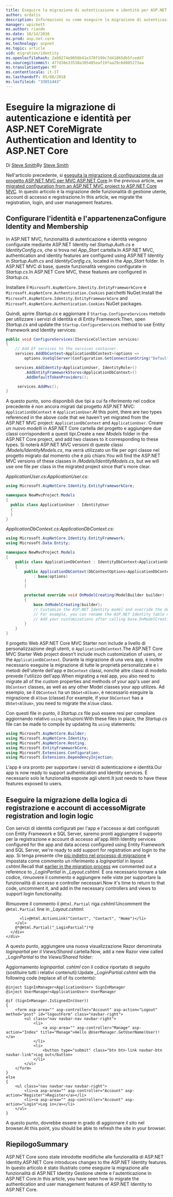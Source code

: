 ```yaml
---
title: Eseguire la migrazione di autenticazione e identità per ASP.NET Core
author: ardalis
description: Informazioni su come eseguire la migrazione di autenticazione e identità da un progetto ASP.NET MVC per un progetto ASP.NET MVC di base.
manager: wpickett
ms.author: riande
ms.date: 10/14/2016
ms.prod: asp.net-core
ms.technology: aspnet
ms.topic: article
uid: migration/identity
ms.openlocfilehash: 2a80274e9056b41e370f199c7d41865db5fcedd7
ms.sourcegitcommit: 477d38e33530a305405eaf19faa29c6d805273aa
ms.translationtype: MT
ms.contentlocale: it-IT
ms.lasthandoff: 05/08/2018
ms.locfileid: "33851443"
---
```

# <a name="migrate-authentication-and-identity-to-aspnet-core"></a><span data-ttu-id="664e4-103">Eseguire la migrazione di autenticazione e identità per ASP.NET Core</span><span class="sxs-lookup"><span data-stu-id="664e4-103">Migrate Authentication and Identity to ASP.NET Core</span></span>

<span data-ttu-id="664e4-104">Di [Steve Smith](https://ardalis.com/)</span><span class="sxs-lookup"><span data-stu-id="664e4-104">By [Steve Smith](https://ardalis.com/)</span></span>

<span data-ttu-id="664e4-105">Nell'articolo precedente, si [eseguita la migrazione di configurazione da un progetto ASP.NET MVC per MVC ASP.NET Core](xref:migration/configuration).</span><span class="sxs-lookup"><span data-stu-id="664e4-105">In the previous article, we [migrated configuration from an ASP.NET MVC project to ASP.NET Core MVC](xref:migration/configuration).</span></span> <span data-ttu-id="664e4-106">In questo articolo è la migrazione delle funzionalità di gestione utente, account di accesso e registrazione.</span><span class="sxs-lookup"><span data-stu-id="664e4-106">In this article, we migrate the registration, login, and user management features.</span></span>

## <a name="configure-identity-and-membership"></a><span data-ttu-id="664e4-107">Configurare l'identità e l'appartenenza</span><span class="sxs-lookup"><span data-stu-id="664e4-107">Configure Identity and Membership</span></span>

<span data-ttu-id="664e4-108">In ASP.NET MVC, funzionalità di autenticazione e identità vengono configurate mediante ASP.NET Identity nel *Startup.Auth.cs* e *IdentityConfig.cs*, che si trova nel *App_Start* cartella.</span><span class="sxs-lookup"><span data-stu-id="664e4-108">In ASP.NET MVC, authentication and identity features are configured using ASP.NET Identity in *Startup.Auth.cs* and *IdentityConfig.cs*, located in the *App_Start* folder.</span></span> <span data-ttu-id="664e4-109">In ASP.NET MVC di base, queste funzionalità vengono configurate in *Startup.cs*.</span><span class="sxs-lookup"><span data-stu-id="664e4-109">In ASP.NET Core MVC, these features are configured in *Startup.cs*.</span></span>

<span data-ttu-id="664e4-110">Installare il `Microsoft.AspNetCore.Identity.EntityFrameworkCore` e `Microsoft.AspNetCore.Authentication.Cookies` pacchetti NuGet.</span><span class="sxs-lookup"><span data-stu-id="664e4-110">Install the `Microsoft.AspNetCore.Identity.EntityFrameworkCore` and `Microsoft.AspNetCore.Authentication.Cookies` NuGet packages.</span></span>

<span data-ttu-id="664e4-111">Quindi, aprire *Startup.cs* e aggiornare il `Startup.ConfigureServices` metodo per utilizzare i servizi di identità e di Entity Framework:</span><span class="sxs-lookup"><span data-stu-id="664e4-111">Then, open *Startup.cs* and update the `Startup.ConfigureServices` method to use Entity Framework and Identity services:</span></span>

```csharp
public void ConfigureServices(IServiceCollection services)
{
    // Add EF services to the services container.
    services.AddDbContext<ApplicationDbContext>(options =>
        options.UseSqlServer(Configuration.GetConnectionString("DefaultConnection")));

    services.AddIdentity<ApplicationUser, IdentityRole>()
        .AddEntityFrameworkStores<ApplicationDbContext>()
        .AddDefaultTokenProviders();

     services.AddMvc();
}
```

<span data-ttu-id="664e4-112">A questo punto, sono disponibili due tipi a cui fa riferimento nel codice precedente è non ancora migrati dal progetto ASP.NET MVC: `ApplicationDbContext` e `ApplicationUser`.</span><span class="sxs-lookup"><span data-stu-id="664e4-112">At this point, there are two types referenced in the above code that we haven't yet migrated from the ASP.NET MVC project: `ApplicationDbContext` and `ApplicationUser`.</span></span> <span data-ttu-id="664e4-113">Creare un nuovo *modelli* in ASP.NET Core cartella del progetto e aggiungere due classi corrispondenti a questi tipi.</span><span class="sxs-lookup"><span data-stu-id="664e4-113">Create a new *Models* folder in the ASP.NET Core project, and add two classes to it corresponding to these types.</span></span> <span data-ttu-id="664e4-114">Si noterà ASP.NET MVC versioni di queste classi */Models/IdentityModels.cs*, ma verrà utilizzato un file per ogni classe nel progetto migrato dal momento che è più chiaro.</span><span class="sxs-lookup"><span data-stu-id="664e4-114">You will find the ASP.NET MVC versions of these classes in */Models/IdentityModels.cs*, but we will use one file per class in the migrated project since that's more clear.</span></span>

<span data-ttu-id="664e4-115">*ApplicationUser.cs*:</span><span class="sxs-lookup"><span data-stu-id="664e4-115">*ApplicationUser.cs*:</span></span>

```csharp
using Microsoft.AspNetCore.Identity.EntityFrameworkCore;

namespace NewMvcProject.Models
{
  public class ApplicationUser : IdentityUser
  {
  }
}
```

<span data-ttu-id="664e4-116">*ApplicationDbContext.cs*:</span><span class="sxs-lookup"><span data-stu-id="664e4-116">*ApplicationDbContext.cs*:</span></span>

```csharp
using Microsoft.AspNetCore.Identity.EntityFramework;
using Microsoft.Data.Entity;

namespace NewMvcProject.Models
{
    public class ApplicationDbContext : IdentityDbContext<ApplicationUser>
    {
        public ApplicationDbContext(DbContextOptions<ApplicationDbContext> options)
            : base(options)
        {
        }

        protected override void OnModelCreating(ModelBuilder builder)
        {
            base.OnModelCreating(builder);
            // Customize the ASP.NET Identity model and override the defaults if needed.
            // For example, you can rename the ASP.NET Identity table names and more.
            // Add your customizations after calling base.OnModelCreating(builder);
        }
    }
}
```

<span data-ttu-id="664e4-117">Il progetto Web ASP.NET Core MVC Starter non include a livello di personalizzazione degli utenti, o `ApplicationDbContext`.</span><span class="sxs-lookup"><span data-stu-id="664e4-117">The ASP.NET Core MVC Starter Web project doesn't include much customization of users, or the `ApplicationDbContext`.</span></span> <span data-ttu-id="664e4-118">Durante la migrazione di una vera app, è inoltre necessario eseguire la migrazione di tutte le proprietà personalizzate e i metodi dell'utente dell'app e `DbContext` classi, nonché altre classi di modello prevede l'utilizzo dell'app.</span><span class="sxs-lookup"><span data-stu-id="664e4-118">When migrating a real app, you also need to migrate all of the custom properties and methods of your app's user and `DbContext` classes, as well as any other Model classes your app utilizes.</span></span> <span data-ttu-id="664e4-119">Ad esempio, se il `DbContext` ha un `DbSet<Album>`, è necessario eseguire la migrazione di `Album` (classe).</span><span class="sxs-lookup"><span data-stu-id="664e4-119">For example, if your `DbContext` has a `DbSet<Album>`, you need to migrate the `Album` class.</span></span>

<span data-ttu-id="664e4-120">Con questi file in punto, il *Startup.cs* file può essere resi per compilare aggiornando relativo `using` istruzioni:</span><span class="sxs-lookup"><span data-stu-id="664e4-120">With these files in place, the *Startup.cs* file can be made to compile by updating its `using` statements:</span></span>

```csharp
using Microsoft.AspNetCore.Builder;
using Microsoft.AspNetCore.Identity;
using Microsoft.AspNetCore.Hosting;
using Microsoft.EntityFrameworkCore;
using Microsoft.Extensions.Configuration;
using Microsoft.Extensions.DependencyInjection;
```

<span data-ttu-id="664e4-121">L'app è ora pronto per supportare i servizi di autenticazione e identità.</span><span class="sxs-lookup"><span data-stu-id="664e4-121">Our app is now ready to support authentication and Identity services.</span></span> <span data-ttu-id="664e4-122">È necessario solo le funzionalità esposte agli utenti.</span><span class="sxs-lookup"><span data-stu-id="664e4-122">It just needs to have these features exposed to users.</span></span>

## <a name="migrate-registration-and-login-logic"></a><span data-ttu-id="664e4-123">Eseguire la migrazione della logica di registrazione e account di accesso</span><span class="sxs-lookup"><span data-stu-id="664e4-123">Migrate registration and login logic</span></span>

<span data-ttu-id="664e4-124">Con servizi di identità configurati per l'app e l'accesso ai dati configurati con Entity Framework e SQL Server, saremo pronti aggiungere il supporto per la registrazione e account di accesso all'app.</span><span class="sxs-lookup"><span data-stu-id="664e4-124">With Identity services configured for the app and data access configured using Entity Framework and SQL Server, we're ready to add support for registration and login to the app.</span></span> <span data-ttu-id="664e4-125">Si tenga presente che [più indietro nel processo di migrazione](xref:migration/mvc#migrate-the-layout-file) è impostata come commento un riferimento a *loginpartial* in *layout. cshtml*.</span><span class="sxs-lookup"><span data-stu-id="664e4-125">Recall that [earlier in the migration process](xref:migration/mvc#migrate-the-layout-file) we commented out a reference to *_LoginPartial* in *_Layout.cshtml*.</span></span> <span data-ttu-id="664e4-126">È ora necessario tornare a tale codice, rimuovere il commento e aggiungere nelle viste per supportare la funzionalità di accesso e controller necessari.</span><span class="sxs-lookup"><span data-stu-id="664e4-126">Now it's time to return to that code, uncomment it, and add in the necessary controllers and views to support login functionality.</span></span>

<span data-ttu-id="664e4-127">Rimuovere il commento il `@Html.Partial` riga *cshtml*:</span><span class="sxs-lookup"><span data-stu-id="664e4-127">Uncomment the `@Html.Partial` line in *_Layout.cshtml*:</span></span>

```cshtml
      <li>@Html.ActionLink("Contact", "Contact", "Home")</li>
    </ul>
    @*@Html.Partial("_LoginPartial")*@
  </div>
</div>
```

<span data-ttu-id="664e4-128">A questo punto, aggiungere una nuova visualizzazione Razor denominata *loginpartial* per il *Views/Shared* cartella:</span><span class="sxs-lookup"><span data-stu-id="664e4-128">Now, add a new Razor view called *_LoginPartial* to the *Views/Shared* folder:</span></span>

<span data-ttu-id="664e4-129">Aggiornamento *loginpartial. cshtml* con il codice riportato di seguito (sostituire tutti i relativi contenuti):</span><span class="sxs-lookup"><span data-stu-id="664e4-129">Update *_LoginPartial.cshtml* with the following code (replace all of its contents):</span></span>

```cshtml
@inject SignInManager<ApplicationUser> SignInManager
@inject UserManager<ApplicationUser> UserManager

@if (SignInManager.IsSignedIn(User))
{
    <form asp-area="" asp-controller="Account" asp-action="Logout" method="post" id="logoutForm" class="navbar-right">
        <ul class="nav navbar-nav navbar-right">
            <li>
                <a asp-area="" asp-controller="Manage" asp-action="Index" title="Manage">Hello @UserManager.GetUserName(User)!</a>
            </li>
            <li>
                <button type="submit" class="btn btn-link navbar-btn navbar-link">Log out</button>
            </li>
        </ul>
    </form>
}
else
{
    <ul class="nav navbar-nav navbar-right">
        <li><a asp-area="" asp-controller="Account" asp-action="Register">Register</a></li>
        <li><a asp-area="" asp-controller="Account" asp-action="Login">Log in</a></li>
    </ul>
}
```

<span data-ttu-id="664e4-130">A questo punto, dovrebbe essere in grado di aggiornare il sito nel browser.</span><span class="sxs-lookup"><span data-stu-id="664e4-130">At this point, you should be able to refresh the site in your browser.</span></span>

## <a name="summary"></a><span data-ttu-id="664e4-131">Riepilogo</span><span class="sxs-lookup"><span data-stu-id="664e4-131">Summary</span></span>

<span data-ttu-id="664e4-132">ASP.NET Core sono state introdotte modifiche alle funzionalità di ASP.NET Identity.</span><span class="sxs-lookup"><span data-stu-id="664e4-132">ASP.NET Core introduces changes to the ASP.NET Identity features.</span></span> <span data-ttu-id="664e4-133">In questo articolo è stato illustrato come eseguire la migrazione alle funzionalità di ASP.NET Identity Gestione utente e l'autenticazione in ASP.NET Core.</span><span class="sxs-lookup"><span data-stu-id="664e4-133">In this article, you have seen how to migrate the authentication and user management features of ASP.NET Identity to ASP.NET Core.</span></span>
